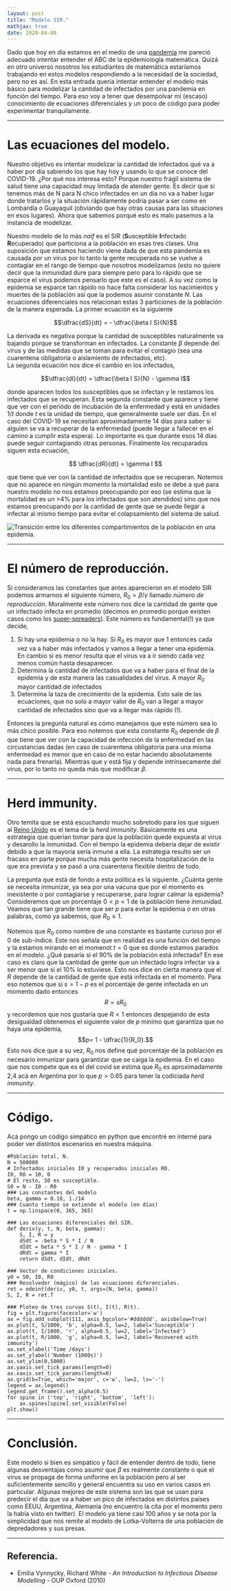 ```yaml
---
layout: post
title: "Modelo SIR."
mathjax: true
date: 2020-04-08
---
```


Dado que hoy en día estamos en el medio de una [pandemia](https://en.wikipedia.org/wiki/Covid) me pareció adecuado intentar entender el ABC de la epidemiología matemática. Quizá en otro universo nosotros los estudiantes de matemática estaríamos trabajando en estos modelos respondiendo a la necesidad de la sociedad, pero no es así. 
En esta entrada quería intentar entender el modelo más básico para modelizar la cantidad de infectados por una pandemia en función del tiempo. Para eso voy a tener que desempolvar mi (escaso) conocimiento de ecuaciones diferenciales y un poco de código para poder experimentar tranquilamente.

----

# Las ecuaciones del modelo.

Nuestro objetivo es intentar modelizar la cantidad de infectados qué va a haber por día sabiendo los que hay hoy y usando lo que se conoce del COVID-19. ¿Por qué nos interesa esto?  Porque nuestro frágil sistema de salud tiene una capacidad muy limitada de atender gente. Es decir que si tenemos más de N para N chico infectados en un día no va a haber lugar donde tratarlos y la situación rápidamente podría pasar a ser como en Lombardía o Guayaquil (obviando que hay otras causas para las situaciones en esos lugares). Ahora que sabemos porqué esto es malo pasemos a la instancia de modelizar.

Nuestro modelo de lo más _naif_ es el SIR (**S**usceptible **I**nfectado **R**ecuperado) que particiona a la población en esas tres clases. Una suposición que estamos haciendo viene dada de que esta pandemia es causada por un virus por lo tanto la gente recuperada no se vuelve a contagiar en el rango de tiempo que nosotros modelizamos (esto no quiere decir que la inmunidad dure para siempre pero para lo rápido que se esparce el virus podemos pensarlo que este es el caso).  A su vez como la epidemia se esparce tan rápido no hace falta considerar los nacimientos y muertes de la población así que la podemos asumir constante $N$. Las ecuaciones diferenciales nos relacionan estas 3  particiones de la población de la manera esperada.
La primer ecuación es la siguiente 

$$\dfrac{dS}{dt} = - \dfrac{\beta I S}{N}$$

 La derivada es negativa porque la cantidad de susceptibles naturalmente va bajando porque se transforman en infectados. La constante $\beta$ depende del virus y de las medidas que se toman para evitar el contagio (sea una cuarentena obligatoria o aislamiento de infectados, etc).  
La segunda ecuación nos dice el cambio en los infectados,

$$\dfrac{dI}{dt} =  \dfrac{\beta I S}{N} - \gamma I$$

donde aparecen todos los susceptibles que se  infectan y le restamos los infectados que se recuperan. Esta segunda constante que aparece $\gamma$ tiene que ver con el periódo de incubación de la enfermedad y está en unidades $1/t$ donde $t$ es la unidad de tiempo, que generalmente suele ser días. En el caso del COVID-19 se necesitan aproximadamente 14 días para saber si alguien se va a recuperar de la enfermedad (puede llegar a fallecer en el camino a cumplir esta espera). Lo importante es que durante esos 14 días puede seguir contagiando otras personas. 
Finalmente los recuparados  siguen esta ecuación,

$$ \dfrac{dR}{dt} =   \gamma I $$

que tiene que ver con la cantidad de infectados que se recuperan. Notemos que no aparece en ningún momento la mortalidad esto se debe a qué para nuestro modelo no nos estamos preocupando por eso (se estima que la mortalidad es un >4% para los infectados que son atendidos) sino que nos estamos preocupando por la cantidad de gente que se puede llegar a infectar al mismo tiempo para evitar el colapsamiento del sistema de salud.

![Transición entre los diferentes compartimientos de la población en una epidemia.](https://upload.wikimedia.org/wikipedia/commons/9/93/SIR_Flow_Diagram.svg)
 
---

# El número de reproducción.
Si consideramos las constantes que antes aparecieron en el modelo SIR podemos armarnos el siguiente número,
$R_0 = \beta/\gamma$ llamado _número de reproducción_. Moralmente este número nos dice la cantidad de gente que un infectado infecta en promedio (decimos en promedio porque existen casos como los [super-spreaders](https://en.wikipedia.org/wiki/Super-spreader)). Este número es fundamental(!) ya que decide,

 1. Si hay una epidemia o no la hay. Si $R_0$ es mayor que 1 entonces cada vez va a haber más infectados y vamos a llegar a tener una epidemia. En cambio si es menor resulta que el virus va a ir siendo cada vez menos común hasta desaparecer.
 2. Determina la cantidad de infectados que va a haber para el final de la epidemia y de esta manera las casualidades del virus. A mayor $R_0$ mayor cantidad de infectados
 3. Determina la taza de crecimiento de la epidemia. Esto sale de las ecuaciones, que no solo a mayor valor de $R_0$ van a llegar a mayor cantidad de infectados sino que va a llegar más rápido (!).
 
 Entonces la pregunta natural es cómo manejamos que este número sea lo más chico posible. Para eso notemos que esta constante $R_0$ depende de $\beta$ que tiene que ver con la capacidad de infección de la enfermedad en las circustancias dadas (en caso de cuarentena obligatoria para una misma enfermedad es menor que en caso de no estar haciendo absolutamente nada para frenarla). Mientras que $\gamma$ está fija y depende intrínsecamente del virus, por lo tanto no queda más que modificar $\beta$. 

---

# Herd immunity.

Otro temita que se está escuchando mucho sobretodo para los que siguen al [Reino Unido](https://www.nationalgeographic.com/science/2020/03/uk-backed-off-on-herd-immunity-to-beat-coronavirus-we-need-it/)  es el tema de la _herd immunity_. Básicamente es una estrategia que querían tomar para que la población quede expuesta al virus y desarollo la inmunidad. Con el tiempo la epidemia debería dejar de existir debido a que la mayoría sería inmune a ella. La estrategia resulto ser un fracaso en parte porque mucha más gente necesita hospitalización de lo que era prevista y se pasó a una cuarentena flexible dentro de todo. 

La pregunta que está de fondo a esta política es la siguiente. ¿Cuánta gente se necesita inmunizar, ya sea por una vacuna que por el momento es inexistente o por contagiarse y recuperarse, para lograr calmar la epidemia? Consideremos que un porcentaje $0 < p < 1$ de la población tiene inmunidad. Veamos que tan grande tiene que ser $p$ para evitar la epidemia o en otras palabras, como ya sabemos, que $R_0 \le 1.$ 

Notemos que $R_0$ como nombre de una constante es bastante curioso por el $0$ de sub-índice. Este nos señala que en realidad es una función del tiempo y la estamos mirando en el momenot $t=0$ que es donde estamos parados en el modelo. ¿Qué pasaría si el 90% de la población está infectada? En ese caso es claro que la cantidad de gente que un infectado logra infectar va a ser menor que si el 10% lo estuviese. Esto nos dice en cierta manera que el $R$ depende de la cantidad de gente que está infectada en el momento. Para eso notemos que si  $s =1-p$ es el porcentaje de gente infectada en un momento dado entonces
$$R = sR_0$$
y recordemos que nos gustaría que $R < 1$ entonces despejando de esta desigualdad obtenemos el siguiente valor de $p$ mínimo que garantiza que no haya una epidemia,
$$p= 1 - \dfrac{1}{R_0}.$$
Esto nos dice que a su vez, $R_0$ nos define qué porcentaje de la población es necesario inmunizar para garantizar que se caiga la epidemia. En el caso que nos compete que es el del covid se estima que $R_0$ es aproximadamente 2,4 acá en Argentina por lo que $p>0.65$ para tener la codiciada _herd immunity_.


---

# Código.
Acá pongo un código simpático en python que encontré en interné para poder ver distintos escenarios en nuestra máquina.

    #Población total, N.
    N = 500000
    # Infectados iniciales I0 y recuperados iniciales R0.
    I0, R0 = 10, 0
    # El resto, S0 es susceptible.
    S0 = N - I0 - R0
    ### Las constantes del modelo
    beta, gamma = 0.18, 1./14 
    ### Cuanto tiempo se extiende el modelo (en días)
    t = np.linspace(0, 365, 365)
    
    ### Las ecuaciones diferenciales del SIR.
    def deriv(y, t, N, beta, gamma):
        S, I, R = y
        dSdt = -beta * S * I / N
        dIdt = beta * S * I / N - gamma * I
        dRdt = gamma * I
        return dSdt, dIdt, dRdt
    
    ### Vector de condiciones iniciales.
    y0 = S0, I0, R0
    ### Resolvedor (mágico) de las ecuaciones diferenciales.
    ret = odeint(deriv, y0, t, args=(N, beta, gamma))
    S, I, R = ret.T
    
    ### Ploteo de tres curvas S(t), I(t), R(t).
    fig = plt.figure(facecolor='w')
    ax = fig.add_subplot(111, axis_bgcolor='#dddddd', axisbelow=True)
    ax.plot(t, S/1000, 'b', alpha=0.5, lw=2, label='Susceptible')
    ax.plot(t, I/1000, 'r', alpha=0.5, lw=2, label='Infected')
    ax.plot(t, R/1000, 'g', alpha=0.5, lw=2, label='Recovered with immunity')
    ax.set_xlabel('Time /days')
    ax.set_ylabel('Number (1000s)')
    ax.set_ylim(0,5000)
    ax.yaxis.set_tick_params(length=0)
    ax.xaxis.set_tick_params(length=0)
    ax.grid(b=True, which='major', c='w', lw=2, ls='-')
    legend = ax.legend()
    legend.get_frame().set_alpha(0.5)
    for spine in ('top', 'right', 'bottom', 'left'):
        ax.spines[spine].set_visible(False)
    plt.show()
    
---

# Conclusión.
Este modelo si bien es simpático y fácil de entender dentro de todo, tiene algunas desventajas como asumir que $\beta$ es realmente constante o que el virus se propaga de forma uniforme en la población pero al ser suficientemente sencillo y general encuentra su uso en varios casos en particular. Algunas mejores de este sistema son las que se usan para predecir el día que va a haber un pico de infectados en distintos países como EEUU, Argentina, Alemania (no encuentro la cita por el momento pero la había visto en twitter).  El modelo ya tiene casi 100 años y se nota por la simplicidad que nos remite al modelo de Lotka-Volterra de una población de depredadores y sus presas.

---

## Referencia.
*  Emilia Vynnycky, Richard White - *An Introduction to Infectious Disease Modelling* - OUP Oxford (2010)
